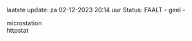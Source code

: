 laatste update: 
za 02-12-2023 20:14   uur 
Status: FAALT - geel - 
<div class="service Y">microstation</div><div class="service G">httpstat</div>